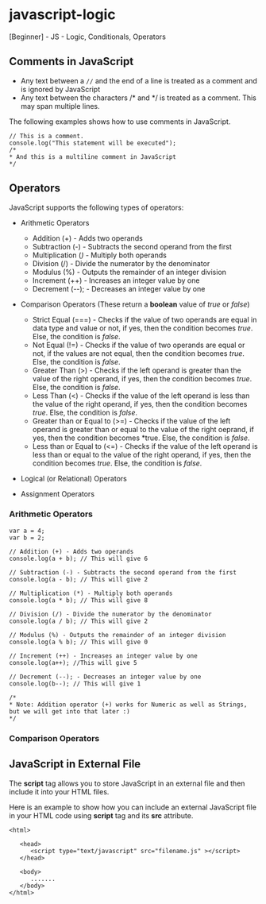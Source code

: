 # javascript-logic
[Beginner] - JS - Logic, Conditionals, Operators

## Comments in JavaScript
- Any text between a `//` and the end of a line is treated as a comment and is ignored by JavaScript
- Any text between the characters /* and */ is treated as a comment. This may span multiple lines.

The following examples shows how to use comments in JavaScript.
```
// This is a comment. 
console.log("This statement will be executed");
/*
* And this is a multiline comment in JavaScript
*/
```

## Operators
JavaScript supports the following types of operators:
- Arithmetic Operators
   * Addition (+) - Adds two operands
   * Subtraction (-) - Subtracts the second operand from the first
   * Multiplication (*)* - Multiply both operands
   * Division (/) - Divide the numerator by the denominator
   * Modulus (%) - Outputs the remainder of an integer division
   * Increment (++) - Increases an integer value by one
   * Decrement (--); - Decreases an integer value by one
- Comparison Operators (These return a **boolean** value of *true* or *false*)
   * Strict Equal (===) - Checks if the value of two operands are equal in data type and value or not, if yes, then the condition becomes *true*. Else, the condition is *false*.
   * Not Equal (!=) - Checks if the value of two operands are equal or not, if the values are not equal, then the condition becomes *true*. Else, the condition is *false*.
   * Greater Than (>) - Checks if the left operand is greater than the value of the right operand, if yes, then the condition becomes *true*. Else, the condition is *false*.
   * Less Than (<) - Checks if the value of the left operand is less than the value of the right operand, if yes, then the condition becomes *true*. Else, the condition is *false*.
   * Greater than or Equal to (>=) - Checks if the value of the left operand is greater than or equal to the value of the right oeprand, if yes, then the condition becomes *true. Else, the condition is *false*.
   * Less than or Equal to (<=) - Checks if the value of the left operand is less than or equal to the value of the right operand, if yes, then the condition becomes *true*. Else, the condition is *false*.
   
- Logical (or Relational) Operators
- Assignment Operators

### Arithmetic Operators

```
var a = 4;
var b = 2;

// Addition (+) - Adds two operands
console.log(a + b); // This will give 6

// Subtraction (-) - Subtracts the second operand from the first
console.log(a - b); // This will give 2

// Multiplication (*) - Multiply both operands
console.log(a * b); // This will give 8

// Division (/) - Divide the numerator by the denominator
console.log(a / b); // This will give 2

// Modulus (%) - Outputs the remainder of an integer division
console.log(a % b); // This will give 0

// Increment (++) - Increases an integer value by one
console.log(a++); //This will give 5

// Decrement (--); - Decreases an integer value by one
console.log(b--); // This will give 1

/*
* Note: Addition operator (+) works for Numeric as well as Strings, but we will get into that later :)
*/
```

### Comparison Operators


## JavaScript in External File
The **script** tag allows you to store JavaScript in an external file and then include it into your HTML files.

Here is an example to show how you can include an external JavaScript file in your HTML code using **script** tag and its **src** attribute.

```
<html>

   <head>
      <script type="text/javascript" src="filename.js" ></script>
   </head>
   
   <body>
      .......
   </body>
</html>
```
